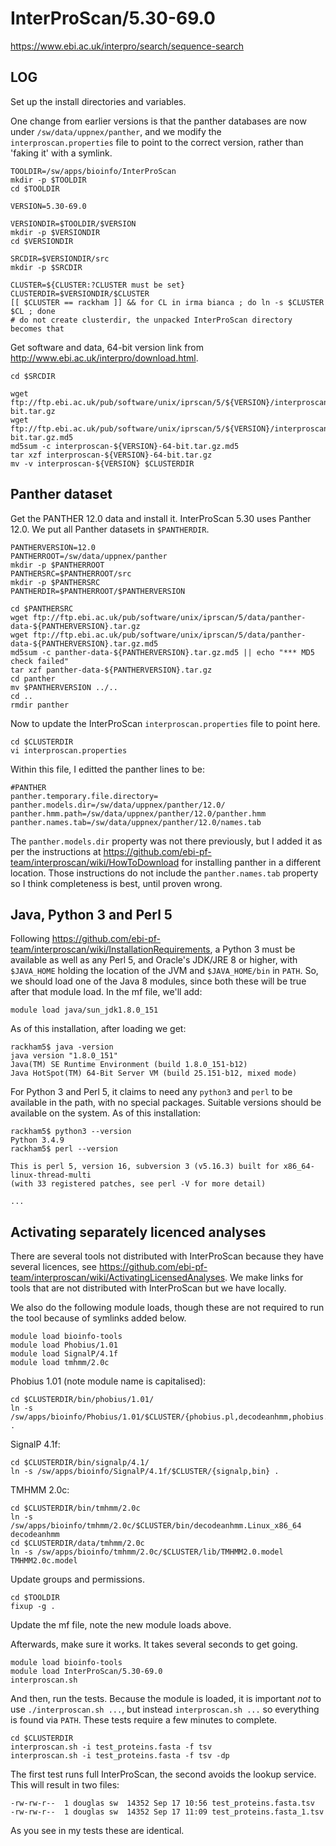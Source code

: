 InterProScan/5.30-69.0
======================

<https://www.ebi.ac.uk/interpro/search/sequence-search>

LOG
---

Set up the install directories and variables.

One change from earlier versions is that the panther databases are now under
`/sw/data/uppnex/panther`, and we modify the `interproscan.properties` file to
point to the correct version, rather than 'faking it' with a symlink.

    TOOLDIR=/sw/apps/bioinfo/InterProScan
    mkdir -p $TOOLDIR
    cd $TOOLDIR

    VERSION=5.30-69.0

    VERSIONDIR=$TOOLDIR/$VERSION
    mkdir -p $VERSIONDIR
    cd $VERSIONDIR
    
    SRCDIR=$VERSIONDIR/src
    mkdir -p $SRCDIR

    CLUSTER=${CLUSTER:?CLUSTER must be set}
    CLUSTERDIR=$VERSIONDIR/$CLUSTER
    [[ $CLUSTER == rackham ]] && for CL in irma bianca ; do ln -s $CLUSTER $CL ; done
    # do not create clusterdir, the unpacked InterProScan directory becomes that

Get software and data, 64-bit version link from http://www.ebi.ac.uk/interpro/download.html.

    cd $SRCDIR

    wget ftp://ftp.ebi.ac.uk/pub/software/unix/iprscan/5/${VERSION}/interproscan-${VERSION}-64-bit.tar.gz
    wget ftp://ftp.ebi.ac.uk/pub/software/unix/iprscan/5/${VERSION}/interproscan-${VERSION}-64-bit.tar.gz.md5
    md5sum -c interproscan-${VERSION}-64-bit.tar.gz.md5
    tar xzf interproscan-${VERSION}-64-bit.tar.gz
    mv -v interproscan-${VERSION} $CLUSTERDIR

Panther dataset
---------------

Get the PANTHER 12.0 data and install it.  InterProScan 5.30 uses Panther 12.0.
We put all Panther datasets in `$PANTHERDIR`.

    PANTHERVERSION=12.0
    PANTHERROOT=/sw/data/uppnex/panther
    mkdir -p $PANTHERROOT
    PANTHERSRC=$PANTHERROOT/src
    mkdir -p $PANTHERSRC
    PANTHERDIR=$PANTHERROOT/$PANTHERVERSION

    cd $PANTHERSRC
    wget ftp://ftp.ebi.ac.uk/pub/software/unix/iprscan/5/data/panther-data-${PANTHERVERSION}.tar.gz
    wget ftp://ftp.ebi.ac.uk/pub/software/unix/iprscan/5/data/panther-data-${PANTHERVERSION}.tar.gz.md5
    md5sum -c panther-data-${PANTHERVERSION}.tar.gz.md5 || echo "*** MD5 check failed"
    tar xzf panther-data-${PANTHERVERSION}.tar.gz
    cd panther
    mv $PANTHERVERSION ../..
    cd ..
    rmdir panther

Now to update the InterProScan `interproscan.properties` file to point here.

    cd $CLUSTERDIR
    vi interproscan.properties

Within this file, I editted the panther lines to be:

    #PANTHER
    panther.temporary.file.directory=
    panther.models.dir=/sw/data/uppnex/panther/12.0/
    panther.hmm.path=/sw/data/uppnex/panther/12.0/panther.hmm
    panther.names.tab=/sw/data/uppnex/panther/12.0/names.tab

The `panther.models.dir` property was not there previously, but I added it as
per the instructions at
<https://github.com/ebi-pf-team/interproscan/wiki/HowToDownload> for installing
panther in a different location.  Those instructions do not include the
`panther.names.tab` property so I think completeness is best, until proven wrong.


Java, Python 3 and Perl 5
-------------------------

Following
<https://github.com/ebi-pf-team/interproscan/wiki/InstallationRequirements>, a
Python 3 must be available as well as any Perl 5, and Oracle's JDK/JRE 8 or
higher, with `$JAVA_HOME` holding the location of the JVM and `$JAVA_HOME/bin`
in `PATH`.  So, we should load one of the Java 8 modules, since both these will
be true after that module load.  In the mf file, we'll add:

    module load java/sun_jdk1.8.0_151

As of this installation, after loading we get:

    rackham5$ java -version
    java version "1.8.0_151"
    Java(TM) SE Runtime Environment (build 1.8.0_151-b12)
    Java HotSpot(TM) 64-Bit Server VM (build 25.151-b12, mixed mode)

For Python 3 and Perl 5, it claims to need any `python3` and `perl` to be
available in the path, with no special packages.  Suitable versions should be
available on the system.  As of this installation:

    rackham5$ python3 --version
    Python 3.4.9
    rackham5$ perl --version

    This is perl 5, version 16, subversion 3 (v5.16.3) built for x86_64-linux-thread-multi
    (with 33 registered patches, see perl -V for more detail)

    ...


Activating separately licenced analyses
---------------------------------------

There are several tools not distributed with InterProScan because they have
several licences, see
<https://github.com/ebi-pf-team/interproscan/wiki/ActivatingLicensedAnalyses>.
We make links for tools that are not distributed with InterProScan but we have
locally.

We also do the following module loads, though these are not required to run the
tool because of symlinks added below.

    module load bioinfo-tools
    module load Phobius/1.01
    module load SignalP/4.1f
    module load tmhmm/2.0c

Phobius 1.01 (note module name is capitalised):

    cd $CLUSTERDIR/bin/phobius/1.01/
    ln -s /sw/apps/bioinfo/Phobius/1.01/$CLUSTER/{phobius.pl,decodeanhmm,phobius.model,phobius.options} .

SignalP 4.1f:

    cd $CLUSTERDIR/bin/signalp/4.1/
    ln -s /sw/apps/bioinfo/SignalP/4.1f/$CLUSTER/{signalp,bin} .

TMHMM 2.0c:

    cd $CLUSTERDIR/bin/tmhmm/2.0c
    ln -s /sw/apps/bioinfo/tmhmm/2.0c/$CLUSTER/bin/decodeanhmm.Linux_x86_64 decodeanhmm
    cd $CLUSTERDIR/data/tmhmm/2.0c
    ln -s /sw/apps/bioinfo/tmhmm/2.0c/$CLUSTER/lib/TMHMM2.0.model TMHMM2.0c.model

Update groups and permissions.

    cd $TOOLDIR
    fixup -g .

Update the mf file, note the new module loads above.

Afterwards, make sure it works.  It takes several seconds to get going.

    module load bioinfo-tools
    module load InterProScan/5.30-69.0
    interproscan.sh

And then, run the tests.  Because the module is loaded, it is important *not*
to use `./interproscan.sh ...`, but instead `interproscan.sh ...` so everything
is found via `PATH`.  These tests require a few minutes to complete.

    cd $CLUSTERDIR
    interproscan.sh -i test_proteins.fasta -f tsv
    interproscan.sh -i test_proteins.fasta -f tsv -dp

The first test runs full InterProScan, the second avoids the lookup service.
This will result in two files: 

    -rw-rw-r--  1 douglas sw  14352 Sep 17 10:56 test_proteins.fasta.tsv
    -rw-rw-r--  1 douglas sw  14352 Sep 17 11:09 test_proteins.fasta_1.tsv

As you see in my tests these are identical.

